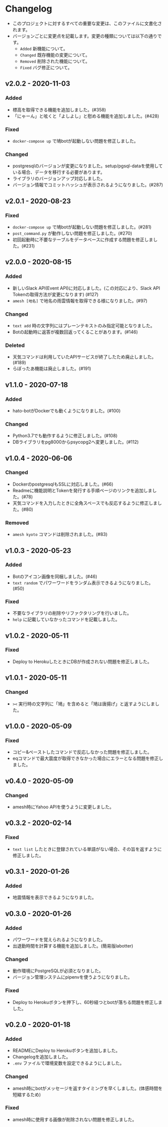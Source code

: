 # Changelog

* このプロジェクトに対するすべての重要な変更は、このファイルに文書化されます。
* バージョンごとに変更点を記載します。変更の種類については以下の通りです。
  * `Added` 新機能について。
  * `Changed` 既存機能の変更について。
  * `Removed` 削除された機能について。
  * `Fixed` バグ修正について。

## v2.0.2 - 2020-11-03

### Added

* 標高を取得できる機能を追加しました。(#358)
* 「にゃーん」と呟くと「よしよし」と慰める機能を追加しました。(#428)

### Fixed

* `docker-compose up` で鳩botが起動しない問題を修正しました。

### Changed

* postgresqlのバージョンが変更になりました。setup/pgsql-dataを使用している場合、データを移行する必要があります。
* ライブラリのバージョンアップ対応しました。
* バージョン情報でコミットハッシュが表示されるようになりました。(#287)

## v2.0.1 - 2020-08-23

### Fixed

* `docker-compose up` で鳩botが起動しない問題を修正しました。(#281)
* `post_command.py` が動作しない問題を修正しました。(#270)
* 初回起動時に不要なテーブルをデータベースに作成する問題を修正しました。(#231)

## v2.0.0 - 2020-08-15

### Added

* 新しいSlack API(Event API)に対応しました。(この対応により、Slack API Tokenの取得方法が変更になります)  (#127)
* `amesh [地名]` で地名の雨雲情報を取得できる様になりました。(#97)

### Changed

* `text add` 時の文字列にはプレーンテキストのみ指定可能となりました。
* Botの起動時に返答が複数回返ってくることがあります。(#146)

### Deleted

* 天気コマンドは利用していたAPIサービスが終了したため廃止しました。(#189)
* らぼったあ機能は廃止しました。(#191)

## v1.1.0 - 2020-07-18

### Added

* hato-botがDockerでも動くようになりました。(#100)

### Changed

* Python3.7でも動作するように修正しました。(#108)
* DBライブラリをpg8000からpsycopg2へ変更しました。(#112)

## v1.0.4 - 2020-06-06

### Changed

* DockerのpostgresqlもSSLに対応しました。(#66)
* Readmeに機能説明とTokenを発行する手順ページのリンクを追加しました。(#78)
* 天気コマンドを入力したときに全角スペースでも反応するように修正しました。(#80)

### Removed

* `amesh kyoto` コマンドは削除されました。(#83)

## v1.0.3 - 2020-05-23

### Added

* Botのアイコン画像を同梱しました。(#46)
* `text random` でパワーワードをランダム表示できるようになりました。(#50)

### Fixed

* 不要なライブラリの削除やリファクタリングを行いました。
* `help` に記載していなかったコマンドを記載しました。

## v1.0.2 - 2020-05-11

### Fixed

* Deploy to HerokuしたときにDBが作成されない問題を修正しました。

## v1.0.1 - 2020-05-11

### Changed

* `><` 実行時の文字列に「鳩」を含めると「鳩は唐揚げ」と返すようにしました。

## v1.0.0 - 2020-05-09

### Fixed

* コピー&ペーストしたコマンドで反応しなかった問題を修正しました。
* eqコマンドで最大震度が取得できなかった場合にエラーとなる問題を修正しました。

## v0.4.0 - 2020-05-09

### Changed

* amesh時にYahoo APIを使うように変更しました。

## v0.3.2 - 2020-02-14

### Fixed

* `text list` したときに登録されている単語がない場合、その旨を返すように修正しました。

## v0.3.1 - 2020-01-26

### Added

* 地震情報を表示できるようになりました。

## v0.3.0 - 2020-01-26

### Added

* パワーワードを覚えられるようになりました。
* 出退勤時間を計算する機能を追加しました。(簡易版labotter)

### Changed

* 動作環境にPostgreSQLが必須となりました。
* バージョン管理システムにpipenvを使うようになりました。

### Fixed

* Deploy to Herokuボタンを押下し、60秒経つとbotが落ちる問題を修正しました。

## v0.2.0 - 2020-01-18

### Added

* READMEにDeploy to Herokuボタンを追加しました。
* Changelogを追加しました。
* `.env` ファイルで環境変数を設定できるようにしました。

### Changed

* amesh時にbotがメッセージを返すタイミングを早くしました。(体感時間を短縮するため)

### Fixed

* amesh時に使用する画像が削除されない問題を修正しました。
